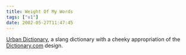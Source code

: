 ```yaml
---
title: Weight Of My Words
tags: ["v1"]
date: 2002-05-27T11:47:45
---
```


[Urban Dictionary][1], a slang dictionary with a cheeky appropriation of the [Dictionary.com][2] design.

[1]: http://www.urbandictionary.com/ "Urban Dictionary"
[2]: http://www.urbandictionary.com/ "Dictionary.com"

